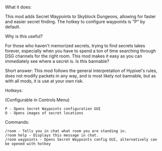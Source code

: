 What it does:

This mod adds Secret Waypoints to Skyblock Dungeons, allowing for faster and easier secret finding. The hotkey to configure waypoints is "P" by default.

Why is this useful?

For those who haven't memorized secrets, trying to find secrets takes forever, especially when you have to spend a ton of time searching through DSG channels for the right room. This mod makes it easy as you can immediately see where a secret is.
Is this bannable?

Short answer: This mod follows the general interpretation of Hypixel's rules, does not modify packets in any way, and is most likely not bannable, but as with all mods, it is use at your own risk.

Hotkeys:

(Configurable in Controls Menu)

    P - Opens Secret Waypoints configuration GUI
    O - Opens images of secret locations

Commands:

    /room - Tells you in chat what room you are standing in.
    /room help - Displays this message in chat.
    /room waypoints - Opens Secret Waypoints config GUI, alternatively can be opened with hotkey
